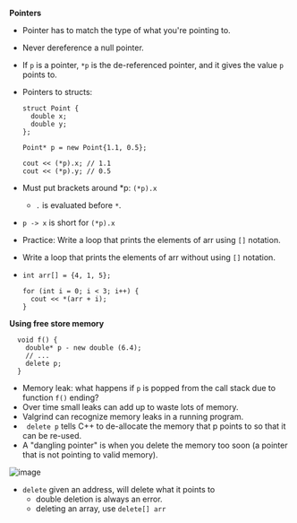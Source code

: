 **Pointers**
- Pointer has to match the type of what you're pointing to.
- Never dereference a null pointer.
- If ``p`` is a pointer, ``*p`` is the de-referenced pointer, and it gives the value ``p`` points to.
- Pointers to structs:
  ```
  struct Point {
    double x;
    double y;
  };
  
  Point* p = new Point{1.1, 0.5};

  cout << (*p).x; // 1.1
  cout << (*p).y; // 0.5
  ```
- Must put brackets around *p: ``(*p).x``
  - ``.`` is evaluated before ``*``.
- ``p -> x`` is short for ``(*p).x``

- Practice: Write a loop that prints the elements of arr using ``[]`` notation.
- Write a loop that prints the elements of arr without using ``[]`` notation.
- ``int arr[] = {4, 1, 5};``
  ```
  for (int i = 0; i < 3; i++) {
    cout << *(arr + i);
  }
  ```

**Using free store memory**
```
  void f() {
    double* p - new double (6.4);
    // ...
    delete p;
  }
```
- Memory leak: what happens if ``p`` is popped from the call stack due to function ``f()`` ending?
- Over time small leaks can add up to waste lots of memory.
- Valgrind can recognize memory leaks in a running program.
- `` delete p`` tells C++ to de-allocate the memory that p points to so that it can be re-used.
- A "dangling pointer" is when you delete the memory too soon (a pointer that is not pointing to valid memory).

![image](https://github.com/fangjess/CMPT135/assets/140139367/87dd57d8-9685-43ac-99f8-65a067d768b5)

- ``delete`` given an address, will delete what it points to
  - double deletion is always an error.
  - deleting an array, use ``delete[] arr``


  
